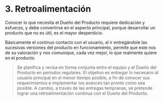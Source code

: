 # 3. Retroalimentación

Conocer lo que necesita el Dueño del Producto requiere dedicación y esfuerzo, y debe convertirse en el aspecto principal, porque desarrollar un
producto que no es útil, es el mayor desperdicio.

Básicamente el continuo contacto con el usuario, al ir entregándole las sucesivas versiones del producto en funcionamiento, permite que este nos de su valoración y nos comunique, cada vez mejor, lo que realmente quiere en el producto.

>Se planifica y revisa en forma conjunta entre el equipo y el Dueño del Producto en períodos regulares. El objetivo es entregar lo necesario al usuario principal en el menor tiempo posible, a fin de conocer sus requerimientos e implementar los avances tan pronto como sea posible. A cambio, a través de las entregas tempranas, se pretende lograr una retroalimentación continua con el Dueño del Producto.
